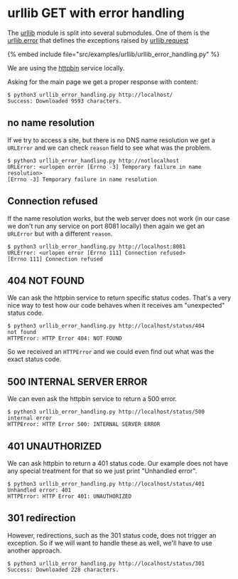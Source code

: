 # urllib GET with error handling


The [urllib](https://docs.python.org/3/library/urllib.html) module is split into several submodules. One of them is the [urllib.error](https://docs.python.org/3/library/urllib.error.html)
that defines the exceptions raised by [urllib.request](https://docs.python.org/3/library/urllib.request.html)


{% embed include file="src/examples/urllib/urllib_error_handling.py" %}

We are using the [httpbin](https://httpbin.org/) service locally.

Asking for the main page we get a proper response with content:

```
$ python3 urllib_error_handling.py http://localhost/
Success: Downloaded 9593 characters.
```

## no name resolution

If we try to access a site, but there is no DNS name resolution we get a `URLError` and we can check `reason` field to see what was the problem.

```
$ python3 urllib_error_handling.py http://notlocalhost
URLError: <urlopen error [Errno -3] Temporary failure in name resolution>
[Errno -3] Temporary failure in name resolution
```

## Connection refused

If the name resolution works, but the web server does not work (in our case we don't run any service on port 8081 locally) then again we get an `URLError`
but with a different `reason`.

```
$ python3 urllib_error_handling.py http://localhost:8081
URLError: <urlopen error [Errno 111] Connection refused>
[Errno 111] Connection refused
```

## 404 NOT FOUND

We can ask the httpbin service to return specific status codes. That's a very nice way to test how our code behaves when it receives am "unexpected" status code.

```
$ python3 urllib_error_handling.py http://localhost/status/404
not found
HTTPError: HTTP Error 404: NOT FOUND
```

So we received an `HTTPError` and we could even find out what was the exact status code.

## 500 INTERNAL SERVER ERROR

We can even ask the httpbin service to return a 500 error.

```
$ python3 urllib_error_handling.py http://localhost/status/500
internal error
HTTPError: HTTP Error 500: INTERNAL SERVER ERROR
```


## 401 UNAUTHORIZED

We can ask httpbin to return a 401 status code. Our example does not have any special treatment for that so we just print "Unhandled error".

```
$ python3 urllib_error_handling.py http://localhost/status/401
Unhandled error: 401
HTTPError: HTTP Error 401: UNAUTHORIZED
```


## 301 redirection

However, redirections, such as the 301 status code, does not trigger an exception. So if we will want to handle these as well, we'll have to use another approach.

```
$ python3 urllib_error_handling.py http://localhost/status/301
Success: Downloaded 228 characters.
```


